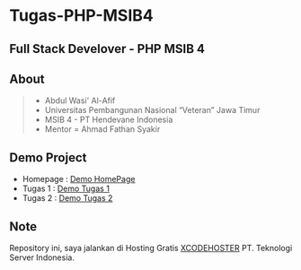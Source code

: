# Tugas-PHP-MSIB4

## Full Stack Develover - PHP MSIB 4

## About

> - Abdul Wasi' Al-Afif
> - Universitas Pembangunan Nasional “Veteran” Jawa Timur
> - MSIB 4 - PT Hendevane Indonesia
> - Mentor = Ahmad Fathan Syakir

## Demo Project

- Homepage : <a href="https://wasi.nasihosting.com/">Demo HomePage</a>
- Tugas 1 : <a href="https://wasi.nasihosting.com/TugasPHP1/">Demo Tugas 1</a>
- Tugas 2 : <a href="https://wasi.nasihosting.com/TugasPHP2/">Demo Tugas 2</a>

## Note

Repository ini, saya jalankan di Hosting Gratis <a href="https://xcodehoster.com/">XCODEHOSTER</a> PT. Teknologi Server Indonesia.

